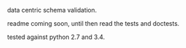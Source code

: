 data centric schema validation.

readme coming soon, until then read the tests and doctests.

tested against python 2.7 and 3.4.
